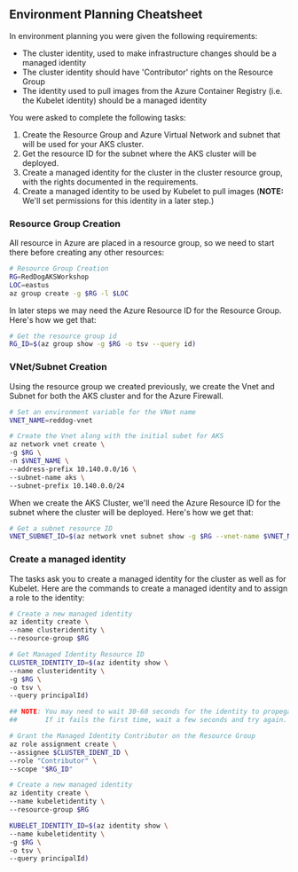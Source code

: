 ## Environment Planning Cheatsheet

In environment planning you were given the following requirements:

* The cluster identity, used to make infrastructure changes should be a managed identity
* The cluster identity should have 'Contributor' rights on the Resource Group
* The identity used to pull images from the Azure Container Registry (i.e. the Kubelet identity) should be a managed identity

You were asked to complete the following tasks:

1. Create the Resource Group and Azure Virtual Network and subnet that will be used for your AKS cluster. 
2. Get the resource ID for the subnet where the AKS cluster will be deployed.
3. Create a managed identity for the cluster in the cluster resource group, with the rights documented in the requirements.
4. Create a managed identity to be used by Kubelet to pull images (**NOTE:** We'll set permissions for this identity in a later step.)


### Resource Group Creation

All resource in Azure are placed in a resource group, so we need to start there before creating any other resources:

```bash
# Resource Group Creation
RG=RedDogAKSWorkshop
LOC=eastus
az group create -g $RG -l $LOC
```

In later steps we may need the Azure Resource ID for the Resource Group. Here's how we get that:

```bash
# Get the resource group id
RG_ID=$(az group show -g $RG -o tsv --query id)
```


### VNet/Subnet Creation

Using the resource group we created previously, we create the Vnet and Subnet for both the AKS cluster and for the Azure Firewall.

```bash
# Set an environment variable for the VNet name
VNET_NAME=reddog-vnet

# Create the Vnet along with the initial subet for AKS
az network vnet create \
-g $RG \
-n $VNET_NAME \
--address-prefix 10.140.0.0/16 \
--subnet-name aks \
--subnet-prefix 10.140.0.0/24
```

When we create the AKS Cluster, we'll need the Azure Resource ID for the subnet where the cluster will be deployed. Here's how we get that:

```bash
# Get a subnet resource ID
VNET_SUBNET_ID=$(az network vnet subnet show -g $RG --vnet-name $VNET_NAME -n $SUBNET_NAME -o tsv --query id)
```

### Create a managed identity

The tasks ask you to create a managed identity for the cluster as well as for Kubelet. Here are the commands to create a managed identity and to assign a role to the identity:

```bash
# Create a new managed identity
az identity create \
--name clusteridentity \
--resource-group $RG

# Get Managed Identity Resource ID
CLUSTER_IDENTITY_ID=$(az identity show \
--name clusteridentity \
-g $RG \
-o tsv \
--query principalId)

## NOTE: You may need to wait 30-60 seconds for the identity to propegate before running the next command.
##       If it fails the first time, wait a few seconds and try again.

# Grant the Managed Identity Contributor on the Resource Group
az role assignment create \
--assignee $CLUSTER_IDENT_ID \
--role "Contributor" \
--scope "$RG_ID"

# Create a new managed identity
az identity create \
--name kubeletidentity \
--resource-group $RG

KUBELET_IDENTITY_ID=$(az identity show \
--name kubeletidentity \
-g $RG \
-o tsv \
--query principalId)
```

